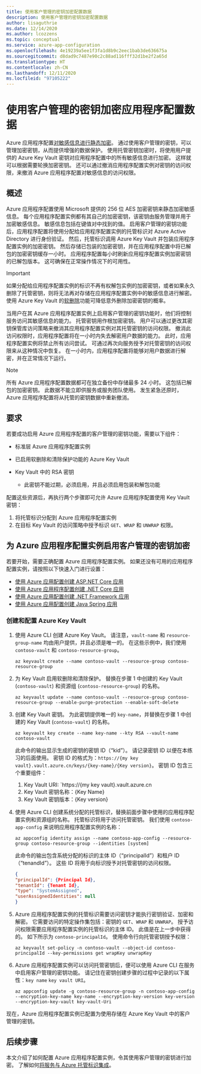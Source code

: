 ```yaml
---
title: 使用客户管理的密钥加密配置数据
description: 使用客户管理的密钥加密配置数据
author: lisaguthrie
ms.date: 12/14/2020
ms.author: lcozzens
ms.topic: conceptual
ms.service: azure-app-configuration
ms.openlocfilehash: 4e19239a5ee1f3fa1d8b9c2eec1bab3de636675a
ms.sourcegitcommit: d8dad9c7487e90c2c88ad116fff32d1be2f2a65d
ms.translationtype: HT
ms.contentlocale: zh-CN
ms.lasthandoff: 12/11/2020
ms.locfileid: "97105222"
---
```

# <a name="use-customer-managed-keys-to-encrypt-your-app-configuration-data"></a>使用客户管理的密钥加密应用程序配置数据
Azure 应用程序配置[对敏感信息进行静态加密](../security/fundamentals/encryption-atrest.md)。 通过使用客户管理的密钥，可以管理加密密钥，从而提供增强的数据保护。  使用托管密钥加密时，将使用用户提供的 Azure Key Vault 密钥对应用程序配置中的所有敏感信息进行加密。  这样就可以根据需要轮换加密密钥。  还可以通过撤消应用程序配置实例对密钥的访问权限，来撤消 Azure 应用程序配置对敏感信息的访问权限。

## <a name="overview"></a>概述 
Azure 应用程序配置使用 Microsoft 提供的 256 位 AES 加密密钥来静态加密敏感信息。 每个应用程序配置实例都有其自己的加密密钥，该密钥由服务管理并用于加密敏感信息。 敏感信息包括在键值对中找到的值。  启用客户管理的密钥功能后，应用程序配置将使用分配给应用程序配置实例的托管标识对 Azure Active Directory 进行身份验证。 然后，托管标识调用 Azure Key Vault 并包装应用程序配置实例的加密密钥。 然后存储已包装的加密密钥，并在应用程序配置中将已解包的加密密钥缓存一小时。 应用程序配置每小时刷新应用程序配置实例加密密钥的已解包版本。 这可确保在正常操作情况下的可用性。 

>[!IMPORTANT]
> 如果分配给应用程序配置实例的标识不再有权解包实例的加密密钥，或者如果永久删除了托管密钥，则将无法再对存储在应用程序配置实例中的敏感信息进行解密。 使用 Azure Key Vault 的[软删除](../key-vault/general/soft-delete-overview.md)功能可降低意外删除加密密钥的概率。

当用户在其 Azure 应用程序配置实例上启用客户管理的密钥功能时，他们将控制服务访问其敏感信息的能力。 托管密钥用作根加密密钥。 用户可以通过更改其密钥保管库访问策略来撤消其应用程序配置实例对其托管密钥的访问权限。 撤消此访问权限时，应用程序配置将在一小时内失去解密用户数据的能力。 此时，应用程序配置实例将禁止所有访问尝试。 可通过再次向服务授予对托管密钥的访问权限来从这种情况中恢复。  在一小时内，应用程序配置将能够对用户数据进行解密，并在正常情况下运行。

>[!NOTE]
>所有 Azure 应用程序配置数据都可在独立备份中存储最多 24 小时。 这包括已解包的加密密钥。 此数据不能立即供服务或服务团队使用。 发生紧急还原时，Azure 应用程序配置将从托管的密钥数据中重新撤消。

## <a name="requirements"></a>要求
若要成功启用 Azure 应用程序配置的客户管理的密钥功能，需要以下组件：
- 标准层 Azure 应用程序配置实例
- 已启用软删除和清除保护功能的 Azure Key Vault
- Key Vault 中的 RSA 密钥

    <!--Not Available on FEATURE HSM-->

    - 此密钥不能过期，必须启用，并且必须启用包装和解包功能

配置这些资源后，再执行两个步骤即可允许 Azure 应用程序配置使用 Key Vault 密钥：
1. 将托管标识分配到 Azure 应用程序配置实例
2. 在目标 Key Vault 的访问策略中授予标识 `GET`、`WRAP` 和 `UNWRAP` 权限。

## <a name="enable-customer-managed-key-encryption-for-your-azure-app-configuration-instance"></a>为 Azure 应用程序配置实例启用客户管理的密钥加密
若要开始，需要正确配置 Azure 应用程序配置实例。 如果还没有可用的应用程序配置实例，请按照以下快速入门进行设置：
- [使用 Azure 应用配置创建 ASP.NET Core 应用](quickstart-aspnet-core-app.md)
- [使用 Azure 应用程序配置创建 .NET Core 应用](quickstart-dotnet-core-app.md)
- [使用 Azure 应用配置创建 .NET Framework 应用](quickstart-dotnet-app.md)
- [使用 Azure 应用配置创建 Java Spring 应用](quickstart-java-spring-app.md)

<!--Not Available on Cloud Shell-->

### <a name="create-and-configure-an-azure-key-vault"></a>创建和配置 Azure Key Vault
1. 使用 Azure CLI 创建 Azure Key Vault。  请注意，`vault-name` 和 `resource-group-name` 均由用户提供，并且必须是唯一的。  在这些示例中，我们使用 `contoso-vault` 和 `contoso-resource-group`。

    ```azurecli
    az keyvault create --name contoso-vault --resource-group contoso-resource-group
    ```
    
1. 为 Key Vault 启用软删除和清除保护。 替换在步骤 1 中创建的 Key Vault (`contoso-vault`) 和资源组 (`contoso-resource-group`) 的名称。

    ```azurecli
    az keyvault update --name contoso-vault --resource-group contoso-resource-group --enable-purge-protection --enable-soft-delete
    ```
    
1. 创建 Key Vault 密钥。 为此密钥提供唯一的 `key-name`，并替换在步骤 1 中创建的 Key Vault (`contoso-vault`) 的名称。

    <!--Not Available on FEATURE HSM-->
    
    ```azurecli
    az keyvault key create --name key-name --kty RSA --vault-name contoso-vault
    ```
    
    此命令的输出显示生成的密钥的密钥 ID（“kid”）。  请记录密钥 ID 以便在本练习的后面使用。  密钥 ID 的格式为：`https://{my key vault}.vault.azure.cn/keys/{key-name}/{Key version}`。  密钥 ID 包含三个重要组件：
    1. Key Vault URI: `https://{my key vault}.vault.azure.cn
    1. Key Vault 密钥名称：{Key Name}
    1. Key Vault 密钥版本：{Key version}

1. 使用 Azure CLI 创建系统分配的托管标识，替换前面步骤中使用的应用程序配置实例和资源组的名称。 托管标识将用于访问托管密钥。 我们使用 `contoso-app-config` 来说明应用程序配置实例的名称：
    
    ```azurecli
    az appconfig identity assign --name contoso-app-config --resource-group contoso-resource-group --identities [system]
    ```
    
    此命令的输出包含系统分配的标识的主体 ID（“principalId”）和租户 ID（“tenandId”）。  这些 ID 将用于向标识授予对托管密钥的访问权限。

    ```json
    {
    "principalId": {Principal Id},
    "tenantId": {Tenant Id},
    "type": "SystemAssigned",
    "userAssignedIdentities": null
    }
    ```

1. Azure 应用程序配置实例的托管标识需要访问密钥才能执行密钥验证、加密和解密。 它需要访问的特定操作集包括：密钥的 `GET`、`WRAP` 和 `UNWRAP`。  授予访问权限需要应用程序配置实例的托管标识的主体 ID。 此值是在上一步中获得的。 如下所示为 `contoso-principalId`。 使用命令行向托管密钥授予权限：

    ```azurecli
    az keyvault set-policy -n contoso-vault --object-id contoso-principalId --key-permissions get wrapKey unwrapKey
    ```

1. Azure 应用程序配置实例可以访问托管密钥后，便可以使用 Azure CLI 在服务中启用客户管理的密钥功能。 请记住在密钥创建步骤的过程中记录的以下属性：`key name` `key vault URI`。

    ```azurecli
    az appconfig update -g contoso-resource-group -n contoso-app-config --encryption-key-name key-name --encryption-key-version key-version --encryption-key-vault key-vault-Uri
    ```

现在，Azure 应用程序配置实例已配置为使用存储在 Azure Key Vault 中的客户管理的密钥。

## <a name="next-steps"></a>后续步骤
本文介绍了如何配置 Azure 应用程序配置实例，令其使用客户管理的密钥进行加密。  了解如何[将服务与 Azure 托管标识集成](howto-integrate-azure-managed-service-identity.md)。
